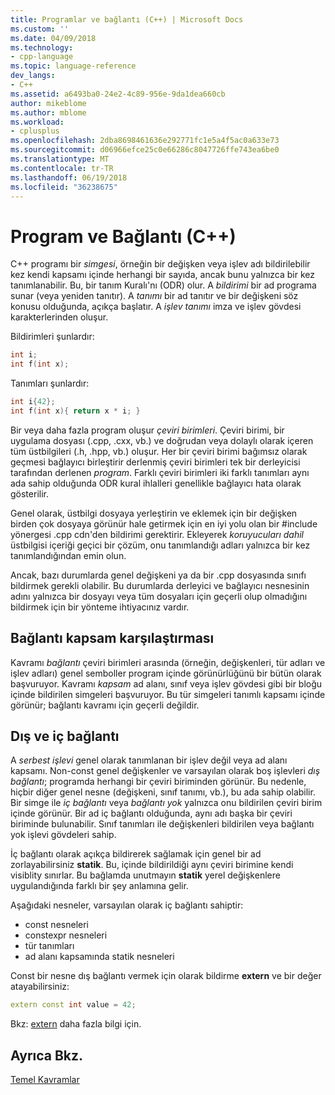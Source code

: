 ```yaml
---
title: Programlar ve bağlantı (C++) | Microsoft Docs
ms.custom: ''
ms.date: 04/09/2018
ms.technology:
- cpp-language
ms.topic: language-reference
dev_langs:
- C++
ms.assetid: a6493ba0-24e2-4c89-956e-9da1dea660cb
author: mikeblome
ms.author: mblome
ms.workload:
- cplusplus
ms.openlocfilehash: 2dba8698461636e292771fc1e5a4f5ac0a633e73
ms.sourcegitcommit: d06966efce25c0e66286c8047726ffe743ea6be0
ms.translationtype: MT
ms.contentlocale: tr-TR
ms.lasthandoff: 06/19/2018
ms.locfileid: "36238675"
---
```

# <a name="program-and-linkage-c"></a>Program ve Bağlantı (C++)

C++ programı bir *simgesi*, örneğin bir değişken veya işlev adı bildirilebilir kez kendi kapsamı içinde herhangi bir sayıda, ancak bunu yalnızca bir kez tanımlanabilir. Bu, bir tanım Kuralı'nı (ODR) olur. A *bildirimi* bir ad programa sunar (veya yeniden tanıtır). A *tanımı* bir ad tanıtır ve bir değişkeni söz konusu olduğunda, açıkça başlatır. A *işlev tanımı* imza ve işlev gövdesi karakterlerinden oluşur.

Bildirimleri şunlardır:

```cpp
int i;
int f(int x);
```

Tanımları şunlardır:

```cpp
int i{42};
int f(int x){ return x * i; }
```

Bir veya daha fazla program oluşur *çeviri birimleri*. Çeviri birimi, bir uygulama dosyası (.cpp, .cxx, vb.) ve doğrudan veya dolaylı olarak içeren tüm üstbilgileri (.h, .hpp, vb.) oluşur. Her bir çeviri birimi bağımsız olarak geçmesi bağlayıcı birleştirir derlenmiş çeviri birimleri tek bir derleyicisi tarafından derlenen *program*. Farklı çeviri birimleri iki farklı tanımları aynı ada sahip olduğunda ODR kural ihlalleri genellikle bağlayıcı hata olarak gösterilir.

Genel olarak, üstbilgi dosyaya yerleştirin ve eklemek için bir değişken birden çok dosyaya görünür hale getirmek için en iyi yolu olan bir #include yönergesi .cpp cdn'den bildirimi gerektirir. Ekleyerek *koruyucuları dahil* üstbilgisi içeriği geçici bir çözüm, onu tanımlandığı adları yalnızca bir kez tanımlandığından emin olun.

Ancak, bazı durumlarda genel değişkeni ya da bir .cpp dosyasında sınıfı bildirmek gerekli olabilir. Bu durumlarda derleyici ve bağlayıcı nesnesinin adını yalnızca bir dosyayı veya tüm dosyaları için geçerli olup olmadığını bildirmek için bir yönteme ihtiyacınız vardır.

## <a name="linkage-vs-scope"></a>Bağlantı kapsam karşılaştırması

Kavramı *bağlantı* çeviri birimleri arasında (örneğin, değişkenleri, tür adları ve işlev adları) genel semboller program içinde görünürlüğünü bir bütün olarak başvuruyor. Kavramı *kapsam* ad alanı, sınıf veya işlev gövdesi gibi bir bloğu içinde bildirilen simgeleri başvuruyor. Bu tür simgeleri tanımlı kapsamı içinde görünür; bağlantı kavramı için geçerli değildir. 

## <a name="external-vs-internal-linkage"></a>Dış ve iç bağlantı

A *serbest işlevi* genel olarak tanımlanan bir işlev değil veya ad alanı kapsamı. Non-const genel değişkenler ve varsayılan olarak boş işlevleri *dış bağlantı*; programda herhangi bir çeviri biriminden görünür. Bu nedenle, hiçbir diğer genel nesne (değişkeni, sınıf tanımı, vb.), bu ada sahip olabilir. Bir simge ile *iç bağlantı* veya *bağlantı yok* yalnızca onu bildirilen çeviri birim içinde görünür. Bir ad iç bağlantı olduğunda, aynı adı başka bir çeviri biriminde bulunabilir. Sınıf tanımları ile değişkenleri bildirilen veya bağlantı yok işlevi gövdeleri sahip. 

İç bağlantı olarak açıkça bildirerek sağlamak için genel bir ad zorlayabilirsiniz **statik**. Bu, içinde bildirildiği aynı çeviri birimine kendi visiblity sınırlar. Bu bağlamda unutmayın **statik** yerel değişkenlere uygulandığında farklı bir şey anlamına gelir.

Aşağıdaki nesneler, varsayılan olarak iç bağlantı sahiptir:
- const nesneleri
- constexpr nesneleri
- tür tanımları
- ad alanı kapsamında statik nesneleri

Const bir nesne dış bağlantı vermek için olarak bildirme **extern** ve bir değer atayabilirsiniz:

```cpp
extern const int value = 42;
```

Bkz: [extern](extern-cpp.md) daha fazla bilgi için.

## <a name="see-also"></a>Ayrıca Bkz.

 [Temel Kavramlar](../cpp/basic-concepts-cpp.md)